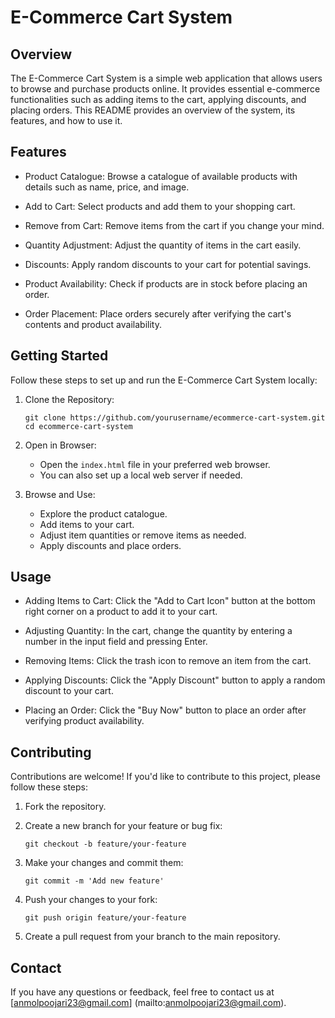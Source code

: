 
# E-Commerce Cart System
## Overview

The E-Commerce Cart System is a simple web application that allows users to browse and purchase products online. It provides essential e-commerce functionalities such as adding items to the cart, applying discounts, and placing orders. This README provides an overview of the system, its features, and how to use it.

## Features

- Product Catalogue: Browse a catalogue of available products with details such as name, price, and image.

- Add to Cart: Select products and add them to your shopping cart.

- Remove from Cart: Remove items from the cart if you change your mind.

- Quantity Adjustment: Adjust the quantity of items in the cart easily.

- Discounts: Apply random discounts to your cart for potential savings.

- Product Availability: Check if products are in stock before placing an order.

- Order Placement: Place orders securely after verifying the cart's contents and product availability.

## Getting Started

Follow these steps to set up and run the E-Commerce Cart System locally:

1. Clone the Repository:
   ```
   git clone https://github.com/yourusername/ecommerce-cart-system.git
   cd ecommerce-cart-system
   ```

2. Open in Browser:
   - Open the `index.html` file in your preferred web browser.
   - You can also set up a local web server if needed.

3. Browse and Use:
   - Explore the product catalogue.
   - Add items to your cart.
   - Adjust item quantities or remove items as needed.
   - Apply discounts and place orders.

## Usage

- Adding Items to Cart: Click the "Add to Cart Icon" button at the bottom right corner on a product to add it to your cart.

- Adjusting Quantity: In the cart, change the quantity by entering a number in the input field and pressing Enter.

- Removing Items: Click the trash icon to remove an item from the cart.

- Applying Discounts: Click the "Apply Discount" button to apply a random discount to your cart.

- Placing an Order: Click the "Buy Now" button to place an order after verifying product availability.

## Contributing

Contributions are welcome! If you'd like to contribute to this project, please follow these steps:

1. Fork the repository.

2. Create a new branch for your feature or bug fix:
   ```
   git checkout -b feature/your-feature
   ```

3. Make your changes and commit them:
   ```
   git commit -m 'Add new feature'
   ```

4. Push your changes to your fork:
   ```
   git push origin feature/your-feature
   ```

5. Create a pull request from your branch to the main repository.


## Contact

If you have any questions or feedback, feel free to contact us at [anmolpoojari23@gmail.com] (mailto:anmolpoojari23@gmail.com).

